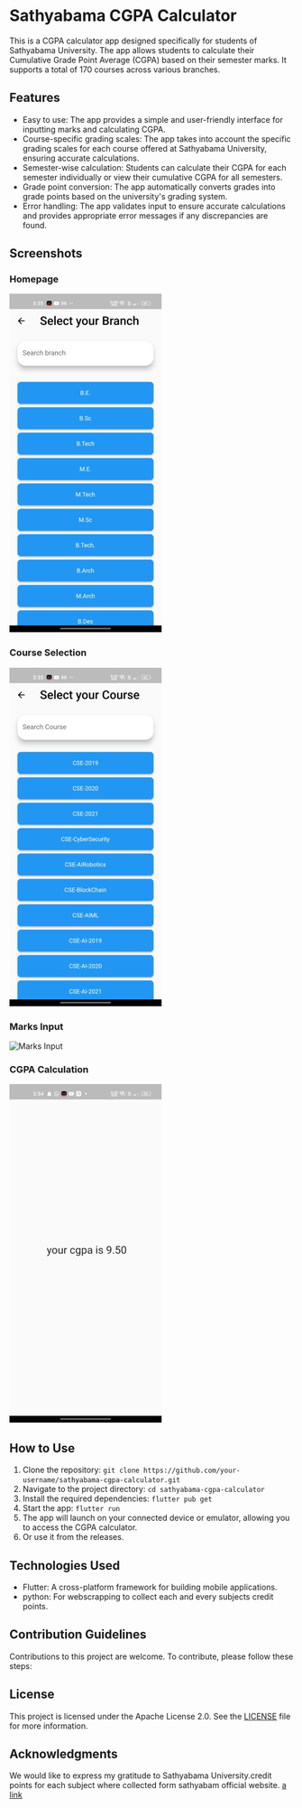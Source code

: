 # Sathyabama CGPA Calculator

This is a CGPA calculator app designed specifically for students of Sathyabama University. The app allows students to calculate their Cumulative Grade Point Average (CGPA) based on their semester marks. It supports a total of 170 courses across various branches.

## Features

- Easy to use: The app provides a simple and user-friendly interface for inputting marks and calculating CGPA.
- Course-specific grading scales: The app takes into account the specific grading scales for each course offered at Sathyabama University, ensuring accurate calculations.
- Semester-wise calculation: Students can calculate their CGPA for each semester individually or view their cumulative CGPA for all semesters.
- Grade point conversion: The app automatically converts grades into grade points based on the university's grading system.
- Error handling: The app validates input to ensure accurate calculations and provides appropriate error messages if any discrepancies are found.

## Screenshots

### Homepage
![Branch selection](screenshots/choose_branch_page.jpg)

### Course Selection
![Course Selection](screenshots/choose_course_page.jpg)

### Marks Input
![Marks Input](screenshots/marks_input.png)

### CGPA Calculation
![CGPA Calculation](screenshots/cgpa_page.jpg)

## How to Use

1. Clone the repository: `git clone https://github.com/your-username/sathyabama-cgpa-calculator.git`
2. Navigate to the project directory: `cd sathyabama-cgpa-calculator`
3. Install the required dependencies: `flutter pub get`
4. Start the app: `flutter run`
5. The app will launch on your connected device or emulator, allowing you to access the CGPA calculator.
6. Or use it from the releases.

## Technologies Used

- Flutter: A cross-platform framework for building mobile applications.
- python: For webscrapping to collect each and every subjects credit points.

## Contribution Guidelines

Contributions to this project are welcome. To contribute, please follow these steps:

## License

This project is licensed under the Apache License 2.0. See the [LICENSE](LICENSE) file for more information.

## Acknowledgments

We would like to express my gratitude to Sathyabama University.credit points for each subject where collected form sathyabam official website. 
[a link](https://www.sathyabama.ac.in/academics/curriculum-syllabus)
